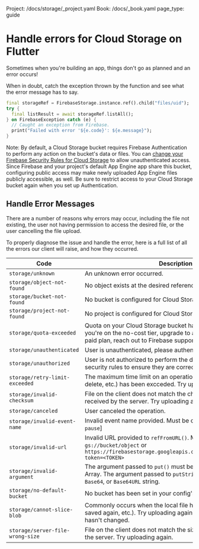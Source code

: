 Project: /docs/storage/_project.yaml
Book: /docs/_book.yaml
page_type: guide

<link rel="stylesheet" type="text/css" href="/styles/docs.css" />

# Handle errors for Cloud Storage on Flutter

Sometimes when you're building an app, things don't go as planned and an
error occurs!

When in doubt, catch the exception thrown by the function
and see what the error message has to say.

```dart
final storageRef = FirebaseStorage.instance.ref().child("files/uid");
try {
  final listResult = await storageRef.listAll();
} on FirebaseException catch (e) {
  // Caught an exception from Firebase.
  print("Failed with error '${e.code}': ${e.message}");
}
```

Note: By default, a Cloud Storage bucket requires Firebase Authentication to
perform any action on the bucket's data or files. You can
[change your Firebase Security Rules for Cloud Storage](/docs/storage/security/rules-conditions#public)
to allow unauthenticated access. Since Firebase and your project's default
App Engine app share this bucket, configuring public access may make newly
uploaded App Engine files publicly accessible, as well. Be sure to restrict
access to your Cloud Storage bucket again when you set up Authentication.


## Handle Error Messages

There are a number of reasons why errors may occur, including the file
not existing, the user not having permission to access the desired file, or the
user cancelling the file upload.

To properly diagnose the issue and handle the error, here is a full list of
all the errors our client will raise, and how they occurred.

Code                             | Description
---------------------------------|--------------------------------------------
`storage/unknown`                | An unknown error occurred.
`storage/object-not-found`       | No object exists at the desired reference.
`storage/bucket-not-found`       | No bucket is configured for Cloud Storage
`storage/project-not-found`      | No project is configured for Cloud Storage
`storage/quota-exceeded`         | Quota on your Cloud Storage bucket has been exceeded. If you're on the no-cost tier, upgrade to a paid plan. If you're on a paid plan, reach out to Firebase support.
`storage/unauthenticated`        | User is unauthenticated, please authenticate and try again.
`storage/unauthorized`           | User is not authorized to perform the desired action, check your security rules to ensure they are correct.
`storage/retry-limit-exceeded`   | The maximum time limit on an operation (upload, download, delete, etc.) has been excceded. Try uploading again.
`storage/invalid-checksum`       | File on the client does not match the checksum of the file received by the server. Try uploading again.
`storage/canceled`               | User canceled the operation.
`storage/invalid-event-name`     | Invalid event name provided. Must be one of [`running`, `progress`, `pause`]
`storage/invalid-url`            | Invalid URL provided to `refFromURL()`. Must be of the form: `gs://bucket/object` or `https://firebasestorage.googleapis.com/v0/b/bucket/o/object?token=<TOKEN>`
`storage/invalid-argument`       | The argument passed to `put()` must be `File`, `Blob`, or `UInt8` Array. The argument passed to `putString()` must be a raw, `Base64`, or `Base64URL` string.
`storage/no-default-bucket`      | No bucket has been set in your config's `storageBucket` property.
`storage/cannot-slice-blob`      | Commonly occurs when the local file has changed (deleted, saved again, etc.). Try uploading again after verifying that the file hasn't changed.
`storage/server-file-wrong-size` | File on the client does not match the size of the file recieved by the server. Try uploading again.
